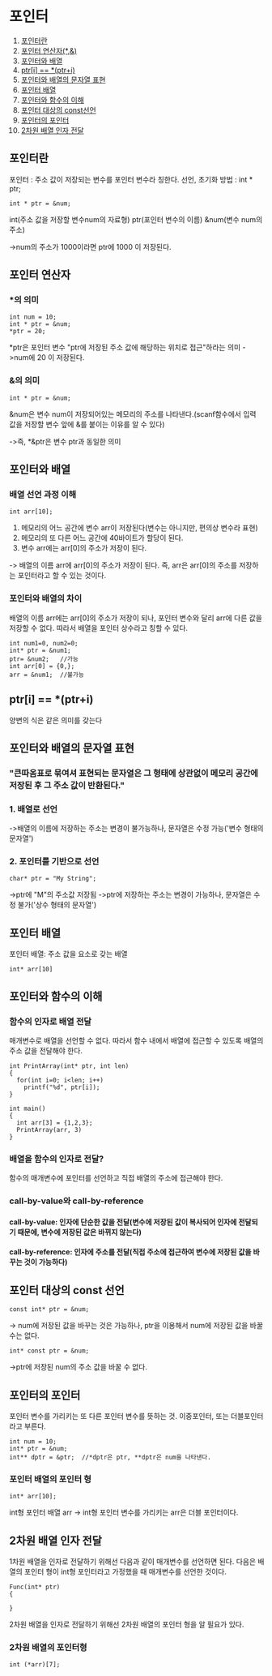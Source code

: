 포인터
======
1. [포인터란](#포인터란)
2. [포인터 연산자(*,&)](#포인터-연산자)
3. [포인터와 배열](#포인터와-배열)
4. [ptr[i] == *(ptr+i)](#ptr[i]-==-*(ptr+i))
5. [포인터와 배열의 문자열 표현](#포인터와-배열의-문자열-표현)
6. [포인터 배열](#포인터-배열)
7. [포인터와 함수의 이해](#포인터와-함수의-이해)
8. [포인터 대상의 const선언](#포인터-대상의-const선언)
9. [포인터의 포인터](#포인터의-포인터)
10. [2차원 배열 인자 전달](#2차원-배열-인자-전달)
## 포인터란
포인터 : 주소 값이 저장되는 변수를 포인터 변수라 칭한다.
선언, 초기화 방법 : int * ptr;
```
int * ptr = &num;
```
int(주소 값을 저장할 변수num의 자료형)
ptr(포인터 변수의 이름)
&num(변수 num의 주소)

->num의 주소가 1000이라면 ptr에 1000 이 저장된다.

## 포인터 연산자

### *의 의미

```
int num = 10;
int * ptr = &num;
*ptr = 20;
```
*ptr은 포인터 변수 "ptr에 저장된 주소 값에 해당하는 위치로 접근"하라는 의미
->num에 20 이 저장된다.

### &의 의미
```
int * ptr = &num;
```
&num은 변수 num이 저장되어있는 메모리의 주소를 나타낸다.(scanf함수에서 입력 값을 저장할 변수 앞에 &를 붙이는 이유를 알 수 있다)

->즉, *&ptr은 변수 ptr과 동일한 의미


## 포인터와 배열

### 배열 선언 과정 이해

```
int arr[10];
```

1. 메모리의 어느 공간에 변수 arr이 저장된다(변수는 아니지만, 편의상 변수라 표현)
2. 메모리의 또 다른 어느 공간에 40바이트가 할당이 된다.
3. 변수 arr에는 arr[0]의 주소가 저장이 된다.

-> 배열의 이름 arr에 arr[0]의 주소가 저장이 된다. 즉, arr은 arr[0]의 주소를 저장하는 포인터라고 할 수 있는 것이다.


### 포인터와 배열의 차이

배열의 이름 arr에는 arr[0]의 주소가 저장이 되나, 포인터 변수와 달리 arr에 다른 값을 저장할 수 없다.
따라서 배열을 포인터 상수라고 칭할 수 있다.

```
int num1=0, num2=0;
int* ptr = &num1;
ptr= &num2;   //가능
int arr[0] = {0,};
arr = &num1;  //불가능
```


## ptr[i] == *(ptr+i)

양변의 식은 같은 의미를 갖는다


## 포인터와 배열의 문자열 표현
### "큰따옴표로 묶여셔 표현되는 문자열은 그 형태에 상관없이 메모리 공간에 저장된 후 그 주소 값이 반환된다."

### 1. 배열로 선언
->배열의 이름에 저장하는 주소는 변경이 불가능하나, 문자열은 수정 가능('변수 형태의 문자열')

### 2. 포인터를 기반으로 선언
```
char* ptr = "My String"; 
```
->ptr에 "M"의 주소값 저장됨
->ptr에 저장하는 주소는 변경이 가능하나, 문자열은 수정 불가('상수 형태의 문자열')


## 포인터 배열
포인터 배열: 주소 값을 요소로 갖는 배열
```
int* arr[10]
```

## 포인터와 함수의 이해

### 함수의 인자로 배열 전달

매개변수로 배열을 선언할 수 없다. 따라서 함수 내에서 배열에 접근할 수 있도록 배열의 주소 값을 전달해야 한다. 

```
int PrintArray(int* ptr, int len)
{
  for(int i=0; i<len; i++)
    printf("%d", ptr[i]);
}

int main()
{
  int arr[3] = {1,2,3};
  PrintArray(arr, 3)
}
```


### 배열을 함수의 인자로 전달?

함수의 매개변수에 포인터를 선언하고 직접 배열의 주소에 접근해야 한다.

### call-by-value와 call-by-reference  
#### call-by-value: 인자에 단순한 값을 전달(변수에 저장된 값이 복사되어 인자에 전달되기 때문에, 변수에 저장된 값은 바뀌지 않는다)

#### call-by-reference: 인자에 주소를 전달(직접 주소에 접근하여 변수에 저장된 값을 바꾸는 것이 가능하다)


## 포인터 대상의 const 선언
```
const int* ptr = &num;
```
-> num에 저장된 값을 바꾸는 것은 가능하나, ptr을 이용해서 num에 저장된 값을 바꿀 수는 없다.
```
int* const ptr = &num;
```
->ptr에 저장된 num의 주소 값을 바꿀 수 없다.


## 포인터의 포인터
포인터 변수를 가리키는 또 다른 포인터 변수를 뜻하는 것. 이중포인터, 또는 더블포인터라고 부른다.
```
int num = 10;
int* ptr = &num;
int** dptr = &ptr;  //*dptr은 ptr, **dptr은 num을 나타낸다.
```

### 포인터 배열의 포인터 형

```
int* arr[10];
```
int형 포인터 배열 arr -> int형 포인터 변수를 가리키는 arr은 더블 포인터이다.

## 2차원 배열 인자 전달

1차원 배열을 인자로 전달하기 위해선 다음과 같이 매개변수를 선언하면 된다. 다음은 배열의 포인터 형이 int형 포인터라고 가정했을 때 매개변수를 선언한 것이다.
```
Func(int* ptr)
{

}
```

2차원 배열을 인자로 전달하기 위해선 2차원 배열의 포인터 형을 알 필요가 있다.

### 2차원 배열의 포인터형
```
int (*arr)[7];
```
